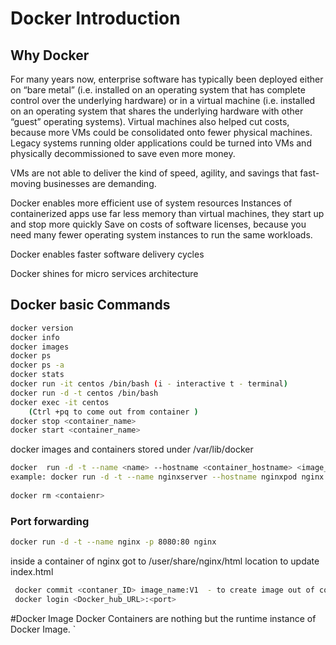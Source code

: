 # Docker Introduction
## Why Docker
For many years now, enterprise software has typically been deployed either on “bare metal” (i.e. installed on an operating system that has complete control over the underlying hardware) or in a virtual machine (i.e. installed on an operating system that shares the underlying hardware with other “guest” operating systems).
Virtual machines also helped cut costs, because more VMs could be consolidated onto fewer physical machines. Legacy systems running older applications could be turned into VMs and physically decommissioned to save even more money.

VMs are not able to deliver the kind of speed, agility, and savings that fast-moving businesses are demanding.

Docker enables more efficient use of system resources
	Instances of containerized apps use far less memory than virtual machines, they start up and stop more quickly
	Save on costs of software licenses, because you need many fewer operating system instances to run the same workloads.

Docker enables faster software delivery cycles

Docker shines for micro services architecture

## Docker basic Commands
```sh
docker version
docker info 
docker images 
docker ps 
docker ps -a 
docker stats 
docker run -it centos /bin/bash (i - interactive t - terminal)
docker run -d -t centos /bin/bash 
docker exec -it centos 
	(Ctrl +pq to come out from container )
docker stop <container_name>
docker start <container_name>
```

docker images and containers stored under /var/lib/docker
```sh 
docker  run -d -t --name <name> --hostname <container_hostname> <image_name> 
example: docker run -d -t --name nginxserver --hostname nginxpod nginx
 
docker rm <contaienr> 
```

### Port forwarding 
```sh
docker run -d -t --name nginx -p 8080:80 nginx
```

inside a container of nginx got to /user/share/nginx/html location to update index.html

```sh
 docker commit <contaner_ID> image_name:V1  - to create image out of container 
 docker login <Docker_hub_URL>:<port>
```
#Docker Image
 Docker Containers are nothing but the runtime instance of Docker Image.
`
